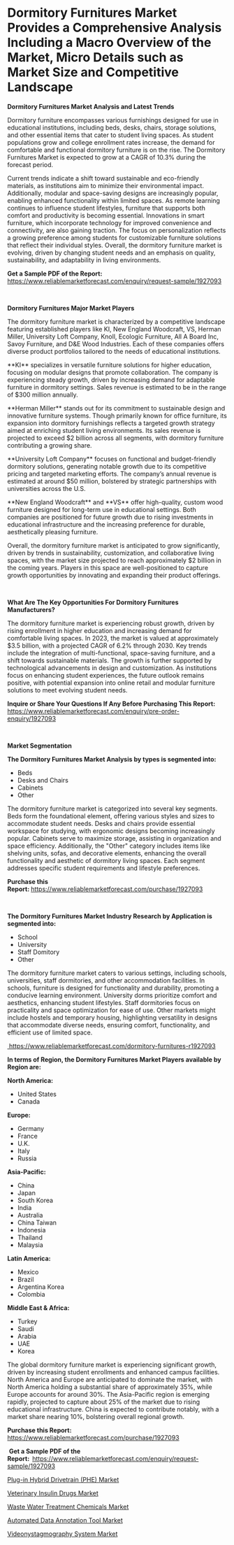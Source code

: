 <p><h1>Dormitory Furnitures Market Provides a Comprehensive Analysis Including a Macro Overview of the Market, Micro Details such as Market Size and Competitive Landscape</h1></p><p><strong>Dormitory Furnitures Market Analysis and Latest Trends</strong></p>
<p><p>Dormitory furniture encompasses various furnishings designed for use in educational institutions, including beds, desks, chairs, storage solutions, and other essential items that cater to student living spaces. As student populations grow and college enrollment rates increase, the demand for comfortable and functional dormitory furniture is on the rise. The Dormitory Furnitures Market is expected to grow at a CAGR of 10.3% during the forecast period. </p><p>Current trends indicate a shift toward sustainable and eco-friendly materials, as institutions aim to minimize their environmental impact. Additionally, modular and space-saving designs are increasingly popular, enabling enhanced functionality within limited spaces. As remote learning continues to influence student lifestyles, furniture that supports both comfort and productivity is becoming essential. Innovations in smart furniture, which incorporate technology for improved convenience and connectivity, are also gaining traction. The focus on personalization reflects a growing preference among students for customizable furniture solutions that reflect their individual styles. Overall, the dormitory furniture market is evolving, driven by changing student needs and an emphasis on quality, sustainability, and adaptability in living environments.</p></p>
<p><strong>Get a Sample PDF of the Report:&nbsp;</strong> <a href="https://www.reliablemarketforecast.com/enquiry/request-sample/1927093?utm_campaign=1568&utm_medium=2&utm_source=Github&utm_content=ia&utm_term=30102024&utm_id=dormitory-furnitures">https://www.reliablemarketforecast.com/enquiry/request-sample/1927093</a></p>
<p>&nbsp;</p>
<p><strong>Dormitory Furnitures Major Market Players</strong></p>
<p><p>The dormitory furniture market is characterized by a competitive landscape featuring established players like KI, New England Woodcraft, VS, Herman Miller, University Loft Company, Knoll, Ecologic Furniture, All A Board Inc, Savoy Furniture, and D&E Wood Industries. Each of these companies offers diverse product portfolios tailored to the needs of educational institutions.</p><p>**KI** specializes in versatile furniture solutions for higher education, focusing on modular designs that promote collaboration. The company is experiencing steady growth, driven by increasing demand for adaptable furniture in dormitory settings. Sales revenue is estimated to be in the range of $300 million annually.</p><p>**Herman Miller** stands out for its commitment to sustainable design and innovative furniture systems. Though primarily known for office furniture, its expansion into dormitory furnishings reflects a targeted growth strategy aimed at enriching student living environments. Its sales revenue is projected to exceed $2 billion across all segments, with dormitory furniture contributing a growing share.</p><p>**University Loft Company** focuses on functional and budget-friendly dormitory solutions, generating notable growth due to its competitive pricing and targeted marketing efforts. The company’s annual revenue is estimated at around $50 million, bolstered by strategic partnerships with universities across the U.S.</p><p>**New England Woodcraft** and **VS** offer high-quality, custom wood furniture designed for long-term use in educational settings. Both companies are positioned for future growth due to rising investments in educational infrastructure and the increasing preference for durable, aesthetically pleasing furniture.</p><p>Overall, the dormitory furniture market is anticipated to grow significantly, driven by trends in sustainability, customization, and collaborative living spaces, with the market size projected to reach approximately $2 billion in the coming years. Players in this space are well-positioned to capture growth opportunities by innovating and expanding their product offerings.</p></p>
<p>&nbsp;</p>
<p><strong>What Are The Key Opportunities For Dormitory Furnitures Manufacturers?</strong></p>
<p><p>The dormitory furniture market is experiencing robust growth, driven by rising enrollment in higher education and increasing demand for comfortable living spaces. In 2023, the market is valued at approximately $3.5 billion, with a projected CAGR of 6.2% through 2030. Key trends include the integration of multi-functional, space-saving furniture, and a shift towards sustainable materials. The growth is further supported by technological advancements in design and customization. As institutions focus on enhancing student experiences, the future outlook remains positive, with potential expansion into online retail and modular furniture solutions to meet evolving student needs.</p></p>
<p><strong>Inquire or Share Your Questions If Any Before Purchasing This Report:</strong> <a href="https://www.reliablemarketforecast.com/enquiry/pre-order-enquiry/1927093?utm_campaign=1568&utm_medium=2&utm_source=Github&utm_content=ia&utm_term=30102024&utm_id=dormitory-furnitures">https://www.reliablemarketforecast.com/enquiry/pre-order-enquiry/1927093</a></p>
<p>&nbsp;</p>
<p><strong>Market Segmentation</strong></p>
<p><strong>The Dormitory Furnitures Market Analysis by types is segmented into:</strong></p>
<p><ul><li>Beds</li><li>Desks and Chairs</li><li>Cabinets</li><li>Other</li></ul></p>
<p><p>The dormitory furniture market is categorized into several key segments. Beds form the foundational element, offering various styles and sizes to accommodate student needs. Desks and chairs provide essential workspace for studying, with ergonomic designs becoming increasingly popular. Cabinets serve to maximize storage, assisting in organization and space efficiency. Additionally, the "Other" category includes items like shelving units, sofas, and decorative elements, enhancing the overall functionality and aesthetic of dormitory living spaces. Each segment addresses specific student requirements and lifestyle preferences.</p></p>
<p><strong>Purchase this Report:&nbsp;</strong><a href="https://www.reliablemarketforecast.com/purchase/1927093?utm_campaign=1568&utm_medium=2&utm_source=Github&utm_content=ia&utm_term=30102024&utm_id=dormitory-furnitures">https://www.reliablemarketforecast.com/purchase/1927093</a></p>
<p>&nbsp;</p>
<p><strong>The Dormitory Furnitures Market Industry Research by Application is segmented into:</strong></p>
<p><ul><li>School</li><li>University</li><li>Staff Domitory</li><li>Other</li></ul></p>
<p><p>The dormitory furniture market caters to various settings, including schools, universities, staff dormitories, and other accommodation facilities. In schools, furniture is designed for functionality and durability, promoting a conducive learning environment. University dorms prioritize comfort and aesthetics, enhancing student lifestyles. Staff dormitories focus on practicality and space optimization for ease of use. Other markets might include hostels and temporary housing, highlighting versatility in designs that accommodate diverse needs, ensuring comfort, functionality, and efficient use of limited space.</p></p>
<p><a href="https://www.reliablemarketforecast.com/dormitory-furnitures-r1927093?utm_campaign=1568&utm_medium=2&utm_source=Github&utm_content=ia&utm_term=30102024&utm_id=dormitory-furnitures">&nbsp;https://www.reliablemarketforecast.com/dormitory-furnitures-r1927093</a></p>
<p><strong>In terms of Region, the Dormitory Furnitures Market Players available by Region are:</strong></p>
<p>
    <p> <strong> North America: </strong>
        <ul>
            <li>United States</li>
            <li>Canada</li>
        </ul>
        </p> 
    <p> <strong> Europe: </strong>
        <ul>
            <li>Germany</li>
            <li>France</li>
            <li>U.K.</li>
            <li>Italy</li>
            <li>Russia</li>
        </ul>
        </p> 
    <p> <strong> Asia-Pacific: </strong>
        <ul>
            <li>China</li>
            <li>Japan</li>
            <li>South Korea</li>
            <li>India</li>
            <li>Australia</li>
            <li>China Taiwan</li>
            <li>Indonesia</li>
            <li>Thailand</li>
            <li>Malaysia</li>
        </ul>
        </p> 
    <p> <strong> Latin America: </strong>
        <ul>
            <li>Mexico</li>
            <li>Brazil</li>
            <li>Argentina Korea</li>
            <li>Colombia</li>
        </ul>
        </p> 
    <p> <strong> Middle East & Africa: </strong>
        <ul>
            <li>Turkey</li>
            <li>Saudi</li>
            <li>Arabia</li>
            <li>UAE</li>
            <li>Korea</li>
        </ul>
    </p>
    </p>
<p><p>The global dormitory furniture market is experiencing significant growth, driven by increasing student enrollments and enhanced campus facilities. North America and Europe are anticipated to dominate the market, with North America holding a substantial share of approximately 35%, while Europe accounts for around 30%. The Asia-Pacific region is emerging rapidly, projected to capture about 25% of the market due to rising educational infrastructure. China is expected to contribute notably, with a market share nearing 10%, bolstering overall regional growth.</p></p>
<p><strong>Purchase this Report: </strong><a href="https://www.reliablemarketforecast.com/purchase/1927093?utm_campaign=1568&utm_medium=2&utm_source=Github&utm_content=ia&utm_term=30102024&utm_id=dormitory-furnitures">https://www.reliablemarketforecast.com/purchase/1927093</a></p>
<p>&nbsp;<strong>Get a Sample PDF of the Report:&nbsp;&nbsp;</strong><a href="https://www.reliablemarketforecast.com/enquiry/request-sample/1927093?utm_campaign=1568&utm_medium=2&utm_source=Github&utm_content=ia&utm_term=30102024&utm_id=dormitory-furnitures">https://www.reliablemarketforecast.com/enquiry/request-sample/1927093</a></p>
<p><strong></strong></p>
<p><p><a href="https://www.linkedin.com/pulse/plug-in-hybrid-drivetrain-phe-market-size-share-analysis-lprae?utm_campaign=1568&utm_medium=2&utm_source=Github&utm_content=ia&utm_term=30102024&utm_id=dormitory-furnitures">Plug-in Hybrid Drivetrain (PHE) Market</a></p><p><a href="https://www.linkedin.com/pulse/veterinary-insulin-drugs-market-analysis-report-global-insights-asode?utm_campaign=1568&utm_medium=2&utm_source=Github&utm_content=ia&utm_term=30102024&utm_id=dormitory-furnitures">Veterinary Insulin Drugs Market</a></p><p><a href="https://github.com/AshrafKhan865/Market-Research-Report-List-1/blob/main/waste-water-treatment-chemicals-market.md?utm_campaign=1568&utm_medium=2&utm_source=Github&utm_content=ia&utm_term=30102024&utm_id=dormitory-furnitures">Waste Water Treatment Chemicals Market</a></p><p><a href="https://www.linkedin.com/pulse/global-automated-data-annotation-tool-market-opportunities-yex0e?utm_campaign=1568&utm_medium=2&utm_source=Github&utm_content=ia&utm_term=30102024&utm_id=dormitory-furnitures">Automated Data Annotation Tool Market</a></p><p><a href="https://www.linkedin.com/pulse/videonystagmography-system-industry-insights-report-analyzing-nsc9e?utm_campaign=1568&utm_medium=2&utm_source=Github&utm_content=ia&utm_term=30102024&utm_id=dormitory-furnitures">Videonystagmography System Market</a></p></p>